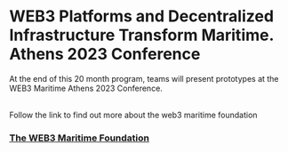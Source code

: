 
# WEB3 Platforms and Decentralized Infrastructure Transform Maritime. Athens 2023 Conference 
At the end of this 20 month program, teams will present prototypes at the  WEB3 Maritime Athens 2023 Conference.<br><br> 

Follow the link to find out more about the web3 maritime foundation
### [The WEB3 Maritime Foundation](https://github.com/phaethonpsichis/web3-maritime)
